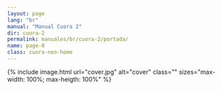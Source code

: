 ```yaml
---
layout: page
lang: "br"
manual: "Manual Cuora 2"
dir: cuora-2
permalink: manuales/br/cuora-2/portada/ 
name: page-0
class: cuora-neo-home
---
```

{% include image.html url="cover.jpg"  alt="cover" class="" sizes="max-width: 100%; max-heigth: 100%" %}
